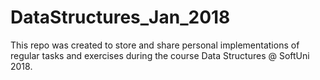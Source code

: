 # DataStructures_Jan_2018
This repo was created to store and share personal implementations of regular tasks and exercises during the course Data Structures @ SoftUni 2018.
